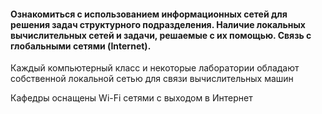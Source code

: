 #### Ознакомиться с использованием информационных сетей для решения задач структурного подразделения. Наличие локальных вычислительных сетей и задачи, решаемые с их помощью. Связь с глобальными сетями (Internet).

Каждый компьютерный класс и некоторые лаборатории обладают собственной локальной сетью для связи вычислительных машин

Кафедры оснащены Wi-Fi сетями с выходом в Интернет
